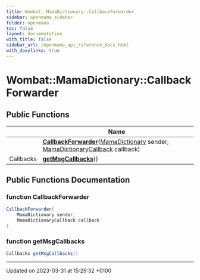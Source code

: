 ```yaml
---
title: Wombat::MamaDictionary::CallbackForwarder
sidebar: openmama_sidebar
folder: openmama
toc: false
layout: documentation
with_title: false
sidebar_url: /openmama_api_reference_docs.html
with_doxylinks: true
---
```


# Wombat::MamaDictionary::CallbackForwarder





## Public Functions

|                | Name           |
| -------------- | -------------- |
| | **[CallbackForwarder](classWombat_1_1MamaDictionary_1_1CallbackForwarder.html#function-callbackforwarder)**([MamaDictionary](classWombat_1_1MamaDictionary.html) sender, [MamaDictionaryCallback](interfaceWombat_1_1MamaDictionaryCallback.html) callback) |
| Callbacks | **[getMsgCallbacks](classWombat_1_1MamaDictionary_1_1CallbackForwarder.html#function-getmsgcallbacks)**() |

## Public Functions Documentation

### function CallbackForwarder

```csharp
CallbackForwarder(
    MamaDictionary sender,
    MamaDictionaryCallback callback
)
```


### function getMsgCallbacks

```csharp
Callbacks getMsgCallbacks()
```


-------------------------------

Updated on 2023-03-31 at 15:29:32 +0100